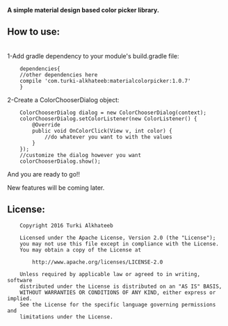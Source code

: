 <b>A simple material design based color picker library.</b>

<h2>How to use:</h2>
<br>
1-Add gradle dependency to your module's build.gradle file:



        dependencies{
        //other dependencies here
        compile 'com.turki-alkhateeb:materialcolorpicker:1.0.7'
        }


2-Create a ColorChooserDialog object:


        ColorChooserDialog dialog = new ColorChooserDialog(context);
        colorChooserDialog.setColorListener(new ColorListener() {
            @Override
            public void OnColorClick(View v, int color) {
                //do whatever you want to with the values
            }
        });
        //customize the dialog however you want
        colorChooserDialog.show();



And you are ready to go!!

New features will be coming later.




<h2>License:</h2>

        Copyright 2016 Turki Alkhateeb
        
        Licensed under the Apache License, Version 2.0 (the "License");
        you may not use this file except in compliance with the License.
        You may obtain a copy of the License at
        
            http://www.apache.org/licenses/LICENSE-2.0
        
        Unless required by applicable law or agreed to in writing, software
        distributed under the License is distributed on an "AS IS" BASIS,
        WITHOUT WARRANTIES OR CONDITIONS OF ANY KIND, either express or implied.
        See the License for the specific language governing permissions and
        limitations under the License.
